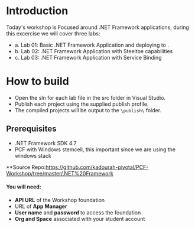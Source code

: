 # Introduction 

Today's workshop is Focused around .NET Framework applications, during this excercise we will cover three labs:

*	a. Lab 01: Basic .NET Framework Application and deploying to .
*	b. Lab 02: .NET Framework Application with Steeltoe capabilities
*	c. Lab 03: .NET Framework Application with Service Binding 
	


# How to build
* Open the sln for each lab file in the src folder in Visual Studio.
* Publish each project using the supplied publish profile.
* The compiled projects will be output to the `\publish\` folder.

## Prerequisites
* .NET Framework SDK 4.7
* PCF with Windows stemcell, this important since we are using the windows stack


**Source Repo:https://github.com/kadourah-pivotal/PCF-Workshop/tree/master/.NET%20Framework


#### You will need:
 - **API URL** of the Workshop foundation
 - URL of **App Manager**
 - **User name** and **password** to access the foundation
 - **Org and Space** associated with your student account
